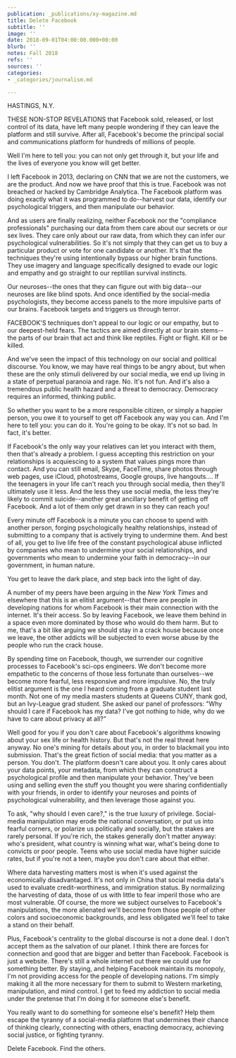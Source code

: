 ```yaml
---
publication: _publications/xy-magazine.md
title: Delete Facebook
subtitle: ''
image: ''
date: 2018-09-01T04:00:00.000+00:00
blurb: ''
notes: Fall 2018
refs: ''
sources: ''
categories:
- _categories/journalism.md

---
```

HASTINGS, N.Y. 

THESE NON-STOP REVELATIONS that Facebook sold, released, or lost control of its data, have left many people wondering if they can leave the platform and still survive. After all, Facebook's become the principal social and communications platform for hundreds of millions of people.

Well I'm here to tell you: you can not only get through it, but your life and the lives of everyone you know will get better.

I left Facebook in 2013, declaring on CNN that we are not the customers, we are the product. And now we have proof that this is true. Facebook was not breached or hacked by Cambridge Analytica. The Facebook platform was doing exactly what it was programmed to do--harvest our data, identify our psychological triggers, and then manipulate our behavior.

And as users are finally realizing, neither Facebook nor the "compliance professionals" purchasing our data from them care about our secrets or our sex lives. They care only about our raw data, from which they can infer our psychological vulnerabilities. So it's not simply that they can get us to buy a particular product or vote for one candidate or another. It's that the techniques they're using intentionally bypass our higher brain functions. They use imagery and language specifically designed to evade our logic and empathy and go straight to our reptilian survival instincts.

Our neuroses--the ones that they can figure out with big data--our neuroses are like blind spots. And once identified by the social-media psychologists, they become access panels to the more impulsive parts of our brains. Facebook targets and triggers us through terror.

FACEBOOK'S techniques don't appeal to our logic or our empathy, but to our deepest-held fears. The tactics are aimed directly at our brain stems--the parts of our brain that act and think like reptiles. Fight or flight. Kill or be killed.

And we've seen the impact of this technology on our social and political discourse. You know, we may have real things to be angry about, but when these are the only stimuli delivered by our social media, we end up living in a state of perpetual paranoia and rage. No. It's not fun. And it's also a tremendous public health hazard and a threat to democracy. Democracy requires an informed, thinking public.

So whether you want to be a more responsible citizen, or simply a happier person, you owe it to yourself to get off Facebook any way you can. And I'm here to tell you: you can do it. You're going to be okay. It's not so bad. In fact, it's better.

If Facebook's the only way your relatives can let you interact with them, then that's already a problem. I guess accepting this restriction on your relationships is acquiescing to a system that values pings more than contact. And you can still email, Skype, FaceTime, share photos through web pages, use iCloud, photostreams, Google groups, live hangouts.... If the teenagers in your life can't reach you through social media, then they'll ultimately use it less. And the less they use social media, the less they're likely to commit suicide--another great ancillary benefit of getting off Facebook. And a lot of them only get drawn in so they can reach you!

Every minute off Facebook is a minute you can choose to spend with another person, forging psychologically healthy relationships, instead of submitting to a company that is actively trying to undermine them. And best of all, you get to live life free of the constant psychological abuse inflicted by companies who mean to undermine your social relationships, and governments who mean to undermine your faith in democracy--in our government, in human nature.

You get to leave the dark place, and step back into the light of day.

A number of my peers have been arguing in the _New York Times_ and elsewhere that this is an elitist argument--that there are people in developing nations for whom Facebook is their main connection with the internet. It's their access. So by leaving Facebook, we leave them behind in a space even more dominated by those who would do them harm. But to me, that's a bit like arguing we should stay in a crack house because once we leave, the other addicts will be subjected to even worse abuse by the people who run the crack house.

By spending time on Facebook, though, we surrender our cognitive processes to Facebook's sci-ops engineers. We don't become more empathetic to the concerns of those less fortunate than ourselves--we become more fearful, less responsive and more impulsive. No, the truly elitist argument is the one I heard coming from a graduate student last month. Not one of my media masters students at Queens CUNY, thank god, but an Ivy-League grad student. She asked our panel of professors: "Why should I care if Facebook has my data? I've got nothing to hide, why do we have to care about privacy at all?”

Well good for you if you don't care about Facebook's algorithms knowing about your sex life or health history. But that's not the real threat here anyway. No one's mining for details about you, in order to blackmail you into submission. That's the great fiction of social media: that you matter as a person. You don't. The platform doesn't care about you. It only cares about your data points, your metadata, from which they can construct a psychological profile and then manipulate your behavior. They've been using and selling even the stuff you thought you were sharing confidentially with your friends, in order to identify your neuroses and points of psychological vulnerability, and then leverage those against you.

To ask, "why should I even care?," is the true luxury of privilege. Social-media manipulation may erode the national conversation, or put us into fearful corners, or polarize us politically and socially, but the stakes are rarely personal. If you're rich, the stakes generally don't matter anyway: who's president, what country is winning what war, what's being done to convicts or poor people. Teens who use social media have higher suicide rates, but if you're not a teen, maybe you don't care about that either.

Where data harvesting matters most is when it's used against the economically disadvantaged. It's not only in China that social media data's used to evaluate credit-worthiness, and immigration status. By normalizing the harvesting of data, those of us with little to fear imperil those who are most vulnerable. Of course, the more we subject ourselves to Facebook's manipulations, the more alienated we'll become from those people of other colors and socioeconomic backgrounds, and less obligated we'll feel to take a stand on their behalf.

Plus, Facebook's centrality to the global discourse is not a done deal. I don't accept them as the salvation of our planet. I think there are forces for connection and good that are bigger and better than Facebook. Facebook is just a website. There's still a whole internet out there we could use for something better. By staying, and helping Facebook maintain its monopoly, I'm not providing access for the people of developing nations. I'm simply making it all the more necessary for them to submit to Western marketing, manipulation, and mind control. I get to feed my addiction to social media under the pretense that I'm doing it for someone else's benefit.

You really want to do something for someone else's benefit? Help them escape the tyranny of a social-media platform that undermines their chance of thinking clearly, connecting with others, enacting democracy, achieving social justice, or fighting tyranny.

Delete Facebook. Find the others.